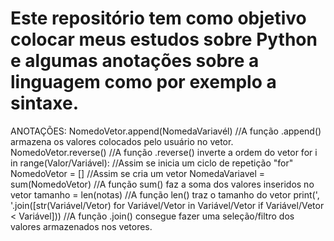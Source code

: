 # Este repositório tem como objetivo colocar meus estudos sobre Python e algumas anotações sobre a linguagem como por exemplo a sintaxe.

ANOTAÇÕES:
NomedoVetor.append(NomedaVariavél) //A função .append() armazena os valores colocados pelo usuário no vetor.
NomedoVetor.reverse() //A função .reverse() inverte a ordem do vetor
for i in range(Valor/Variável): //Assim se inicia um ciclo de repetição "for"
NomedoVetor = [] //Assim se cria um vetor
NomedaVariavel = sum(NomedoVetor) //A função sum() faz a soma dos valores inseridos no vetor
tamanho = len(notas) //A função len() traz o tamanho do vetor
print(', '.join([str(Variável/Vetor) for Variável/Vetor in Variável/Vetor if Variável/Vetor < Variável])) //A função .join() consegue fazer uma seleção/filtro dos valores armazenados nos vetores.
